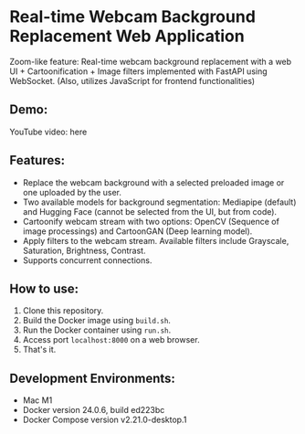 # Real-time Webcam Background Replacement Web Application

Zoom-like feature: Real-time webcam background replacement with a web UI + Cartoonification + Image filters implemented with FastAPI using WebSocket. (Also, utilizes JavaScript for frontend functionalities)

## Demo:
YouTube video: <link> here

## Features:
- Replace the webcam background with a selected preloaded image or one uploaded by the user.
- Two available models for background segmentation: Mediapipe (default) and Hugging Face (cannot be selected from the UI, but from code).
- Cartoonify webcam stream with two options: OpenCV (Sequence of image processings) and CartoonGAN (Deep learning model).
- Apply filters to the webcam stream. Available filters include Grayscale, Saturation, Brightness, Contrast.
- Supports concurrent connections.

## How to use:
1. Clone this repository.
2. Build the Docker image using `build.sh`.
3. Run the Docker container using `run.sh`.
4. Access port `localhost:8000` on a web browser.
5. That's it.

## Development Environments:
- Mac M1
- Docker version 24.0.6, build ed223bc
- Docker Compose version v2.21.0-desktop.1